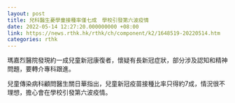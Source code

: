 ```yaml
---
layout: post
title: 兒科醫生憂學童接種率僅七成　學校引發第六波疫情
date: 2022-05-14 12:27:20.000000000 +08:00
link: https://news.rthk.hk/rthk/ch/component/k2/1648519-20220514.htm
categories: rthk
---
```


瑪嘉烈醫院發現約一成兒童新冠康復者，懷疑有長新冠症狀，部分涉及認知和精神問題，要轉介專科跟進。

兒童傳染病科顧問醫生關日華指出，兒童新冠疫苗接種比率只得約7成，情況很不理想，擔心會在學校引發第六波疫情。
